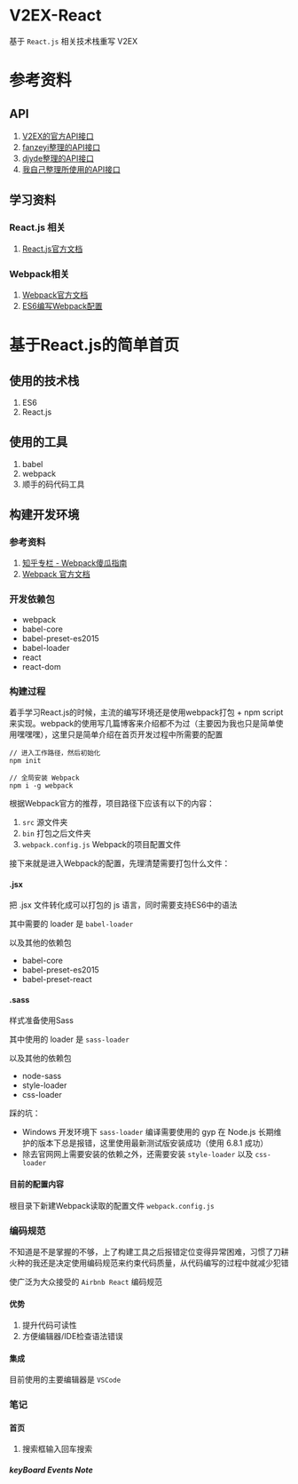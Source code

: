 # V2EX-React

基于 `React.js` 相关技术栈重写 V2EX

# 参考资料

## API

1. [V2EX的官方API接口](https://www.v2ex.com/p/7v9TEc53)
2. [fanzeyi整理的API接口](https://gist.github.com/fanzeyi/6951803)
3. [djyde整理的API接口](https://github.com/djyde/V2EX-API)
4. [我自己整理所使用的API接口]()

## 学习资料

### React.js 相关

1. [React.js官方文档](https://facebook.github.io/react/)

### Webpack相关

1. [Webpack官方文档](http://webpack.github.io/docs/)
2. [ES6编写Webpack配置](https://cnodejs.org/topic/56346ee43ef9ce60493b0c96)

# 基于React.js的简单首页

## 使用的技术栈

1. ES6 
2. React.js

## 使用的工具

1. babel
2. webpack
3. 顺手的码代码工具

## 构建开发环境

### 参考资料

1. [知乎专栏 - Webpack傻瓜指南](https://zhuanlan.zhihu.com/p/20522487?hmsr=toutiao.io&utm_medium=toutiao.io&utm_source=toutiao.io)
2. [Webpack 官方文档](http://webpack.github.io/docs/)

### 开发依赖包

- webpack
- babel-core
- babel-preset-es2015
- babel-loader
- react
- react-dom

### 构建过程

着手学习React.js的时候，主流的编写环境还是使用webpack打包 + npm script来实现。webpack的使用写几篇博客来介绍都不为过（主要因为我也只是简单使用嘿嘿嘿），这里只是简单介绍在首页开发过程中所需要的配置

```
// 进入工作路径，然后初始化
npm init

// 全局安装 Webpack
npm i -g webpack
```

根据Webpack官方的推荐，项目路径下应该有以下的内容：

1. `src` 源文件夹
2. `bin` 打包之后文件夹
3. `webpack.config.js` Webpack的项目配置文件

接下来就是进入Webpack的配置，先理清楚需要打包什么文件：

#### .jsx

把 .jsx 文件转化成可以打包的 js 语言，同时需要支持ES6中的语法

其中需要的 loader 是 `babel-loader`

以及其他的依赖包

- babel-core
- babel-preset-es2015
- babel-preset-react

#### .sass

样式准备使用Sass

其中使用的 loader 是 `sass-loader` 

以及其他的依赖包

- node-sass
- style-loader
- css-loader

踩的坑：

- Windows 开发环境下 `sass-loader` 编译需要使用的 gyp 在 Node.js 长期维护的版本下总是报错，这里使用最新测试版安装成功（使用 6.8.1 成功）
- 除去官网网上需要安装的依赖之外，还需要安装 `style-loader` 以及 `css-loader`

#### 目前的配置内容

根目录下新建Webpack读取的配置文件 `webpack.config.js`

### 编码规范

不知道是不是掌握的不够，上了构建工具之后报错定位变得异常困难，习惯了刀耕火种的我还是决定使用编码规范来约束代码质量，从代码编写的过程中就减少犯错

使广泛为大众接受的 `Airbnb React` 编码规范

#### 优势

1. 提升代码可读性
2. 方便编辑器/IDE检查语法错误

#### 集成

目前使用的主要编辑器是 `VSCode`

### 笔记

#### 首页

1. 搜索框输入回车搜索 

##### keyBoard Events Note






